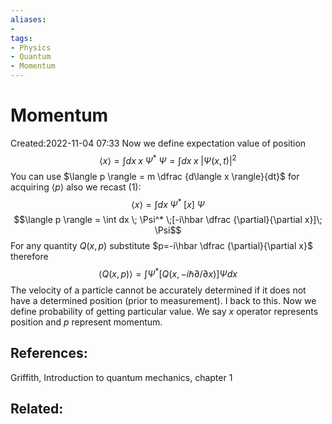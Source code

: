 ```yaml
---
aliases: 
- 
tags:
- Physics
- Quantum
- Momentum
---
```


# Momentum
Created:2022-11-04 07:33
Now we define expectation value of position
$$\langle x \rangle = \int dx \; x\;\Psi^* \; \Psi = \int dx \; x \; |\Psi(x,t)|^2 \tag{1}$$
You can use $\langle p \rangle = m \dfrac {d\langle x \rangle}{dt}$ for acquiring $\langle p \rangle$ also we recast $(1)$:
$$\langle x \rangle = \int dx \; \Psi^* \;[x]\; \Psi$$
$$\langle p \rangle = \int dx \; \Psi^* \;[-i\hbar \dfrac {\partial}{\partial x}]\; \Psi$$For any quantity $Q(x,p)$ substitute $p=-i\hbar \dfrac {\partial}{\partial x}$ therefore
$$
\langle Q(x, p)\rangle=\int \Psi^*[Q(x,-i \hbar \partial / \partial x)] \Psi d x
$$
The velocity of a particle cannot be accurately determined if it does not have a determined position (prior to measurement).  I back to this. Now we define probability of getting particular value.
We say $x$ operator represents position and $p$ represent momentum.

## References:
Griffith, Introduction to quantum mechanics, chapter 1

## Related:
